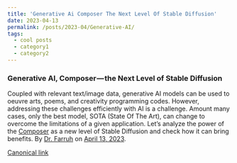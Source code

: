 ```yaml
---
title: 'Generative Ai Composer The Next Level Of Stable Diffusion'
date: 2023-04-13
permalink: /posts/2023-04/Generative-AI/
tags:
  - cool posts
  - category1
  - category2
---
```

### Generative AI, Composer — the Next Level of Stable Diffusion

Coupled with relevant text/image data, generative AI models can be used to oeuvre arts, poems, and creativity programming codes. However, addressing these challenges efficiently with AI is a challenge. Amount many cases, only the best model, SOTA (State Of The Art), can change to overcome the limitations of a given application. Let’s analyze the power of the [Composer](https://arxiv.org/abs/2302.09778) as a new level of Stable Diffusion and check how it can bring benefits.
By [Dr. Farruh](https://medium.com/@k-farruh) on [April 13, 2023](https://medium.com/p/d7e3cb8a2a35).

[Canonical link](https://medium.com/@k-farruh/generative-ai-composer-the-next-level-of-stable-diffusion-d7e3cb8a2a35)

